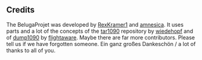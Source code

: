 ## Credits

The BelugaProjet was developed by [RexKramer1](https://github.com/RexKramer1) and [amnesica](https://github.com/amnesica/). It uses parts and a lot of the concepts of the [tar1090](https://github.com/wiedehopf/tar1090) repository by [wiedehopf](https://github.com/wiedehopf) and of [dump1090](https://github.com/flightaware/dump1090) by [flightaware](https://github.com/flightaware). Maybe there are far more contributors. Please tell us if we have forgotten someone. Ein ganz großes Dankeschön / a lot of thanks to all of you.

